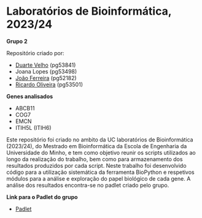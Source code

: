 # Laboratórios de Bioinformática, 2023/24

**Grupo 2**

Repositório criado por:
- [Duarte Velho](https://github.com/duartebred) (pg53841)
- Joana Lopes (pg53498)
- [João Ferreira](https://github.com/B-Neil) (pg52182)
- [Ricardo Oliveira](https://github.com/ricardofoliveira61) (pg53501)

**Genes analisados**
- ABCB11
- COG7
- EMCN
- ITIH5L (ITIH6)

Este repositório foi criado no ambito da UC laboratórios de Bioinformática (2023/24), do Mestrado em Bioinformática da Escola de Engenharia da Universidade do Minho, e tem como objetivo reunir os scripts utilizados ao longo da realização do trabalho, 
bem como para armazenamento dos resultados produzidos por cada script. Neste trabalho foi desenvolvido código para a utilização sistemática da ferramenta BioPython e respetivos módulos para a análise e exploração do papel biológico de cada gene.
A análise dos resultados encontra-se no padlet criado pelo grupo.

**Link para o Padlet do grupo**
- [Padlet](https://padlet.com/duartealvesvelho/laborat-rios-de-bioinform-tica-d141frkn4vb9fxxo)
